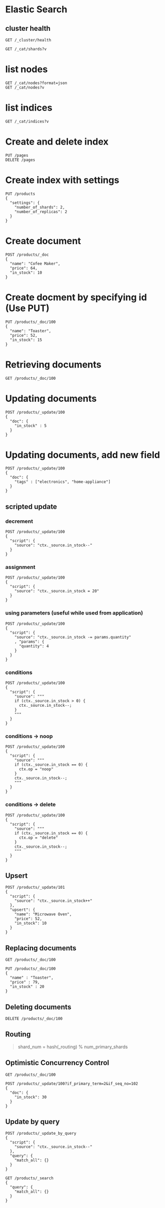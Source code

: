 # Elastic Search


## cluster health

```
GET /_cluster/health

GET /_cat/shards?v
```

# list nodes 

```
GET /_cat/nodes?format=json
GET /_cat/nodes?v
```

# list indices
```
GET /_cat/indices?v
```

# Create and delete index

```
PUT /pages
DELETE /pages
```

# Create index with settings

```
PUT /products
{
  "settings": {
    "number_of_shards": 2,
    "number_of_replicas": 2
  }
}
```

# Create document 

```
POST /products/_doc
{
  "name": "Cofee Maker",
  "price": 64,
  "in_stock": 10
}
```


# Create docment by specifying id (Use PUT)

```
PUT /products/_doc/100
{
  "name": "Toaster",
  "price": 52,
  "in_stock": 15
}
```

# Retrieving documents

```
GET /products/_doc/100
```


# Updating documents

```
POST /products/_update/100
{
  "doc": {
    "in_stock" : 5
  }
}
```

# Updating documents, add new field

```
POST /products/_update/100
{
  "doc": {
    "tags" : ["electronics", "home-appliance"]
  }
}
```

## scripted update
### decrement
```
POST /products/_update/100
{
  "script": {
    "source": "ctx._source.in_stock--"
  }
}
```

### assignment

```
POST /products/_update/100
{
  "script": {
    "source": "ctx._source.in_stock = 20"
  }
}
```

### using parameters (useful while used from application)

```
POST /products/_update/100
{
  "script": {
    "source": "ctx._source.in_stock -= params.quantity"
    , "params": {
      "quantity": 4
    }
  }
}
```

### conditions

```
POST /products/_update/100
{
  "script": {
    "source": """
    if (ctx._source.in_stock > 0) {
      ctx._source.in_stock--;
    }
    """
  }
}
```

### conditions -> noop

```
POST /products/_update/100
{
  "script": {
    "source": """
    if (ctx._source.in_stock == 0) {
      ctx.op = "noop"
    }
    ctx._source.in_stock--;
    """
  }
}
```

### conditions -> delete

```
POST /products/_update/100
{
  "script": {
    "source": """
    if (ctx._source.in_stock == 0) {
      ctx.op = "delete"
    }
    ctx._source.in_stock--;
    """
  }
}
```

## Upsert

```
POST /products/_update/101
{
  "script": {
    "source": "ctx._source.in_stock++"
  },
  "upsert": {
    "name": "Microwave Oven",
    "price": 52,
    "in_stock": 10
  }
}
```

## Replacing documents

```
GET /products/_doc/100
```

```
PUT /products/_doc/100
{
  "name" : "Toaster",
  "price" : 79,
  "in_stock" : 20
}
```

## Deleting documents

```
DELETE /products/_doc/100
```

## Routing

> shard_num = hash(_routing) % num_primary_shards

## Optimistic Concurrency Control

```
GET /products/_doc/100
```

```
POST /products/_update/100?if_primary_term=2&if_seq_no=102
{
  "doc": {
    "in_stock": 30
  }
}
```

## Update by query

```
POST /products/_update_by_query
{
  "script": {
    "source": "ctx._source.in_stock--"
  },
  "query": {
    "match_all": {}
  }
}
```

```
GET /products/_search
{
  "query": {
    "match_all": {}
  }
}
```
